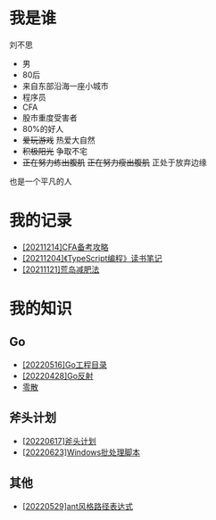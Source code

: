 # 我是谁

刘不思

- 男
- 80后
- 来自东部沿海一座小城市
- 程序员
- CFA
- 股市重度受害者
- 80%的好人
- ~~爱玩游戏~~ 热爱大自然
- ~~积极阳光~~ 争取不宅
- ~~正在努力练出腹肌~~ ~~正在努力瘦出腹肌~~ 正处于放弃边缘

也是一个平凡的人

# 我的记录

- [[20211214]CFA备考攻略](post/[20211214]CFA备考攻略/CFA备考攻略.md)
- [[20211204]《TypeScript编程》读书笔记](post/[20211204]《TypeScript编程》读书笔记/《TypeScript编程》读书笔记.md)
- [[20211121]荒岛减肥法](post/[20211121]荒岛减肥法/荒岛减肥法.md)

# 我的知识

## Go
- [[20220516]Go工程目录](wiki/go/[20220516]Go工程目录.md)
- [[20220428]Go反射](wiki/go/[20220428]Go反射.md)
- [零散](wiki/go/零散.md)

## 斧头计划
- [[20220617]斧头计划](wiki/axe_plan/[20220617]斧头计划.md)
- [[20220623]Windows批处理脚本](wiki/axe_plan/[20220623]Windows批处理脚本.md)

## 其他
- [[20220529]ant风格路径表达式](wiki/other/[20220529]ant风格路径表达式.md)
